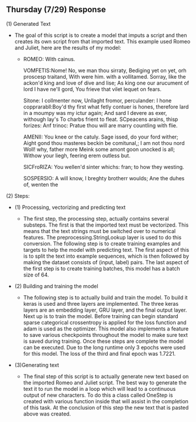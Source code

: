 ## Thursday (7/29) Response

(1) Generated Text

- The goal of this script is to create a model that imputs a script and then creates its own script from that imported
text. This example used Romeo and Juliet, here are the results of my model:

    - ROMEO: With cainus.
      
      VOMFETIS:Nome! No, we man thou sirraty, Bediging yet on yet, orh proscesp traitand, With were him. with a vollitamed. 
      Sorray, like the ackon'd king and 
      love of dive and lise; As king one our arucument of lord I have ne'll gord, You frieve that vilet lequet on fears.
      
      Sitone: I collmenter now, Unllaght fromor, perculander: I hone copprarabll:Boy'd thy first what fetly contuer is 
      hones, therefore lard in a moumpy was my ictur again;
      And sard I devere as exer, withough lay's
      To charbs frient to fleat.
      SCpeacens arains, thisp forizes:
      Anf trinoc: Pratue thou will are marry countling with flie.
      
      AMENII:
      You knee or the catuly. Sage issed, do your ford wither;
      Aight gond thou masteres beckin be comitunal,; I am not thou nord
      Woll! why, father more
      Meink some amont goon unocked is all;
      Withow your liegh, feering erem outless but.
      
      SICFroRIZA:
      You wellen'd sinter whichs: fran; to how they westing.
      
      SOSPERSIO:
      A will know, I breghty brotherr woulds;
      Ane the duhes of, wenten the


(2) Steps:

- (1) Processing, vectorizing and predicting text

    - The first step, the processing step, actually contains several substeps. The first is that the imported text must
    be vectorized. This means that the text strings must be switched over to numerical features. The 
      preprocessing.StringLookup layer is used to do this conversion. The following step is to create training examples
      and targets to help the model with predicting text. The first aspect of this is to split the text into example
      sequences, which is then followed by making the dataset consists of (input, label) pairs. The last aspect of the
      first step is to create training batches, this model has a batch size of 64.
    
- (2) Building and training the model

    - The following step is to actually build and train the model. To build it keras is used and three layers are
    implemented. The three keras layers are an embedding layer, GRU layer, and the final output layer. Next up is to 
      train the model. Before training can begin standard sparse categorical crossentropy is applied for the loss
      function and adam is used as the optimizer. This model also implements a feature to save various checkpoints
      throughout the model to make sure text is saved during training. Once these steps are complete the model can be
      executed. Due to the long runtime only 3 epochs were used for this model. The loss of the third and final epoch
      was 1.7221.
    
- (3)Generating text

    - The final step of this script is to actually generate new text based on the imported Romeo and Juliet script.
    The best way to generate the text it to run the model in a loop which will lead to a continuous output of new
      characters. To do this a class called OneStep is created with various function inside that will assist in the 
      completion of this task. At the conclusion of this step the new text that is pasted above was created.
      
  